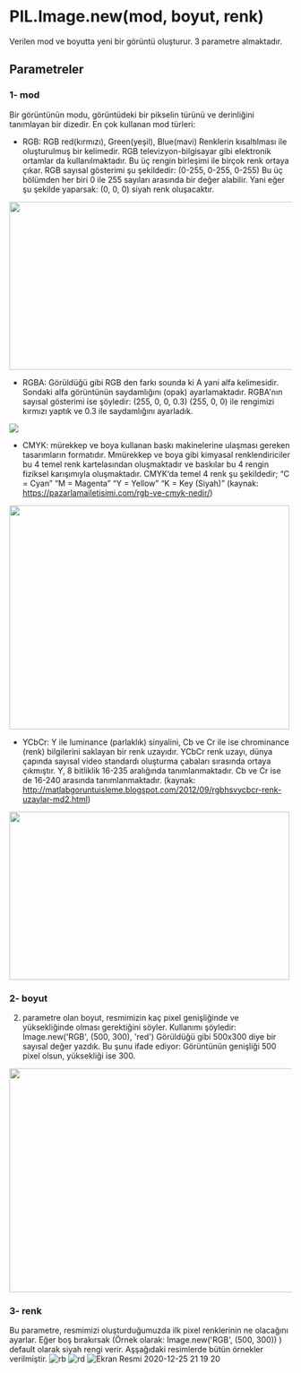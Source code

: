 # PIL.Image.new(mod, boyut, renk)
Verilen mod ve boyutta yeni bir görüntü oluşturur. 3 parametre almaktadır. 
## Parametreler
### 1- mod
Bir görüntünün modu, görüntüdeki bir pikselin türünü ve derinliğini tanımlayan bir dizedir. En çok kullanan mod türleri:
* RGB: RGB red(kırmızı), Green(yeşil), Blue(mavi) Renklerin kısaltılması ile oluşturulmuş bir kelimedir. RGB televizyon-bilgisayar gibi elektronik 
ortamlar da kullanılmaktadır. Bu üç rengin birleşimi ile birçok renk ortaya çıkar.  RGB sayısal gösterimi şu şekildedir: (0-255, 0-255, 0-255) 
Bu üç bölümden her biri 0 ile 255 sayıları arasında bir değer alabilir. Yani eğer şu şekilde yaparsak: (0, 0, 0) siyah renk oluşacaktır. 
<img src="https://user-images.githubusercontent.com/25556230/103139483-b141b900-46ed-11eb-9955-9f60e0bfa27d.jpg" width="600" height="300">


* RGBA: Görüldüğü gibi RGB den farkı sounda ki A yani alfa kelimesidir. Sondaki alfa görüntünün saydamlığını (opak) ayarlamaktadır. RGBA'nın sayısal gösterimi ise
şöyledir: (255, 0, 0, 0.3)
(255, 0, 0) ile rengimizi kırmızı yaptık ve 0.3 ile saydamlığını ayarladık. 
<img src="https://user-images.githubusercontent.com/25556230/103139641-472a1380-46ef-11eb-825a-6b0529a03279.png">

* CMYK: mürekkep ve boya kullanan baskı makinelerine ulaşması gereken tasarımların formatıdır. 
Mmürekkep ve boya gibi kimyasal renklendiriciler bu 4 temel renk kartelasından oluşmaktadır ve baskılar bu 4 rengin fiziksel karışımıyla oluşmaktadır.
CMYK‘da temel 4 renk şu şekildedir;
“C = Cyan” “M = Magenta” “Y = Yellow” “K = Key (Siyah)” (kaynak: https://pazarlamailetisimi.com/rgb-ve-cmyk-nedir/)
<img src="https://user-images.githubusercontent.com/25556230/103139724-2dd59700-46f0-11eb-86a5-f4945a485ab3.jpg" width=500 height=400>

* YCbCr: Y ile luminance (parlaklık) sinyalini, Cb ve Cr  ile ise chrominance (renk) bilgilerini saklayan bir renk uzayıdır. 
YCbCr renk uzayı, dünya çapında sayısal video standardı oluşturma çabaları sırasında ortaya çıkmıştır. Y, 8 bitliklik 16-235 aralığında tanımlanmaktadır. 
Cb ve Cr ise de 16-240 arasında tanımlanmaktadır. (kaynak: http://matlabgoruntuisleme.blogspot.com/2012/09/rgbhsvycbcr-renk-uzaylar-md2.html)
<img src="https://user-images.githubusercontent.com/25556230/103140140-1ef0e380-46f4-11eb-91ce-fff74209d7fc.jpg" width=500 height=300>

### 2- boyut
2. parametre olan boyut, resmimizin kaç pixel genişliğinde ve yüksekliğinde olması gerektiğini söyler. 
Kullanımı şöyledir: Image.new('RGB', (500, 300), 'red')
Görüldüğü gibi 500x300 diye bir sayısal değer yazdık. Bu şunu ifade ediyor: Görüntünün genişliği 500 pixel olsun, yüksekliği ise 300.
<img src="https://user-images.githubusercontent.com/25556230/103140274-b1de4d80-46f5-11eb-95d1-c4d50513bf50.png" width=600 height=400>

### 3- renk
Bu parametre, resmimizi oluşturduğumuzda ilk pixel renklerinin ne olacağını ayarlar. Eğer boş bırakırsak (Örnek olarak: Image.new('RGB', (500, 300)) ) default
olarak siyah rengi verir. Aşşağıdaki resimlerde bütün örnekler verilmiştir.
![rb](https://user-images.githubusercontent.com/25556230/103140348-99bafe00-46f6-11eb-895a-529ecc8b2eb0.png)
![rd](https://user-images.githubusercontent.com/25556230/103140349-9b84c180-46f6-11eb-8fa9-b0df4ddd1552.png)
![Ekran Resmi 2020-12-25 21 19 20](https://user-images.githubusercontent.com/25556230/103140377-e0105d00-46f6-11eb-9661-2503dccbe083.png)

